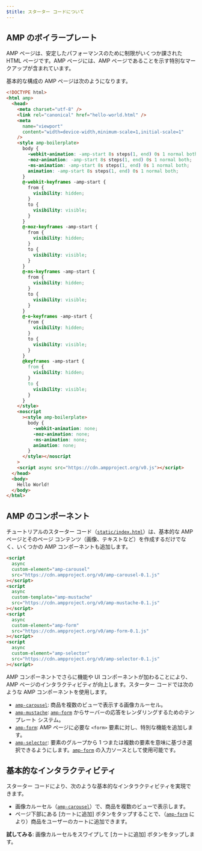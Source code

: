 ```yaml
---
$title: スターター コードについて
---
```


## AMP のボイラープレート

AMP ページは、安定したパフォーマンスのために制限がいくつか課された HTML ページです。AMP ページには、AMP ページであることを示す特別なマークアップが含まれています。

基本的な構成の AMP ページは次のようになります。

```html
<!DOCTYPE html>
<html amp>
  <head>
    <meta charset="utf-8" />
    <link rel="canonical" href="hello-world.html" />
    <meta
      name="viewport"
      content="width=device-width,minimum-scale=1,initial-scale=1"
    />
    <style amp-boilerplate>
      body {
        -webkit-animation: -amp-start 8s steps(1, end) 0s 1 normal both;
        -moz-animation: -amp-start 8s steps(1, end) 0s 1 normal both;
        -ms-animation: -amp-start 8s steps(1, end) 0s 1 normal both;
        animation: -amp-start 8s steps(1, end) 0s 1 normal both;
      }
      @-webkit-keyframes -amp-start {
        from {
          visibility: hidden;
        }
        to {
          visibility: visible;
        }
      }
      @-moz-keyframes -amp-start {
        from {
          visibility: hidden;
        }
        to {
          visibility: visible;
        }
      }
      @-ms-keyframes -amp-start {
        from {
          visibility: hidden;
        }
        to {
          visibility: visible;
        }
      }
      @-o-keyframes -amp-start {
        from {
          visibility: hidden;
        }
        to {
          visibility: visible;
        }
      }
      @keyframes -amp-start {
        from {
          visibility: hidden;
        }
        to {
          visibility: visible;
        }
      }
    </style>
    <noscript
      ><style amp-boilerplate>
        body {
          -webkit-animation: none;
          -moz-animation: none;
          -ms-animation: none;
          animation: none;
        }
      </style></noscript
    >
    <script async src="https://cdn.ampproject.org/v0.js"></script>
  </head>
  <body>
    Hello World!
  </body>
</html>
```

## AMP のコンポーネント

チュートリアルのスターター コード（[`static/index.html`](https://github.com/googlecodelabs/advanced-interactivity-in-amp/blob/master/static/index.html)）は、基本的な AMP ページとそのページ コンテンツ（画像、テキストなど）を作成するだけでなく、いくつかの AMP コンポーネントも追加します。

```html
<script
  async
  custom-element="amp-carousel"
  src="https://cdn.ampproject.org/v0/amp-carousel-0.1.js"
></script>
<script
  async
  custom-template="amp-mustache"
  src="https://cdn.ampproject.org/v0/amp-mustache-0.1.js"
></script>
<script
  async
  custom-element="amp-form"
  src="https://cdn.ampproject.org/v0/amp-form-0.1.js"
></script>
<script
  async
  custom-element="amp-selector"
  src="https://cdn.ampproject.org/v0/amp-selector-0.1.js"
></script>
```

AMP コンポーネントでさらに機能や UI コンポーネントが加わることにより、AMP ページのインタラクティビティが向上します。スターター コードでは次のような AMP コンポーネントを使用します。

- [`amp-carousel`](../../../../documentation/components/reference/amp-carousel.md): 商品を複数のビューで表示する画像カルーセル。
- [`amp-mustache`](../../../../documentation/components/reference/amp-mustache.md): [`amp-form`](../../../../documentation/components/reference/amp-form.md) からサーバーの応答をレンダリングするためのテンプレート システム。
- [`amp-form`](../../../../documentation/components/reference/amp-form.md): AMP ページに必要な `<form>` 要素に対し、特別な機能を追加します。
- [`amp-selector`](../../../../documentation/components/reference/amp-selector.md): 要素のグループから 1 つまたは複数の要素を意味に基づき選択できるようにします。[`amp-form`](../../../../documentation/components/reference/amp-form.md) の入力ソースとして使用可能です。

## 基本的なインタラクティビティ

スターター コードにより、次のような基本的なインタラクティビティを実現できます。

- 画像カルーセル（[`amp-carousel`](../../../../documentation/components/reference/amp-carousel.md)）で、商品を複数のビューで表示します。
- ページ下部にある [カートに追加] ボタンをタップすることで、（[`amp-form`](../../../../documentation/components/reference/amp-form.md) により）商品をユーザーのカートに追加できます。

**試してみる**: 画像カルーセルをスワイプして [カートに追加] ボタンをタップします。
